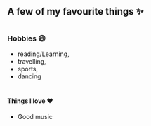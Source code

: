 # <h2> A few of my favourite things :sparkles:
  # <h3> Hobbies :smile:
  * reading/Learning,
  * travelling,
  * sports,
  * dancing
  # <h4> Things I love :heart:
  - Good music
 
  
  
  
